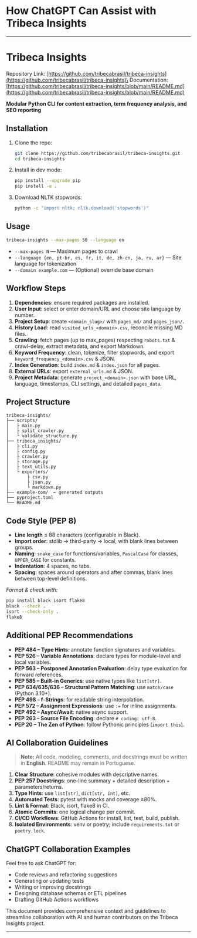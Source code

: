 # How ChatGPT Can Assist with Tribeca Insights

---

# Tribeca Insights

Repository Link: [https://github.com/tribecabrasil/tribeca-insights](https://github.com/tribecabrasil/tribeca-insights)\
Documentation: [https://github.com/tribecabrasil/tribeca-insights/blob/main/README.md](https://github.com/tribecabrasil/tribeca-insights/blob/main/README.md)

**Modular Python CLI for content extraction, term frequency analysis, and SEO reporting**

## Installation

1. Clone the repo:
   ```bash
   git clone https://github.com/tribecabrasil/tribeca-insights.git
   cd tribeca-insights
   ```
2. Install in dev mode:
   ```bash
   pip install --upgrade pip
   pip install -e .
   ```
3. Download NLTK stopwords:
   ```bash
   python -c "import nltk; nltk.download('stopwords')"
   ```

## Usage

```bash
tribeca-insights --max-pages 50 --language en
```

- `--max-pages N` — Maximum pages to crawl
- `--language {en, pt-br, es, fr, it, de, zh-cn, ja, ru, ar}` — Site language for tokenization
- `--domain example.com` — (Optional) override base domain

## Workflow Steps

1. **Dependencies**: ensure required packages are installed.
2. **User Input**: select or enter domain/URL and choose site language by number.
3. **Project Setup**: create `<domain_slug>/` with `pages_md/` and `pages_json/`.
4. **History Load**: read `visited_urls_<domain>.csv`, reconcile missing MD files.
5. **Crawling**: fetch pages (up to max\_pages) respecting `robots.txt` & crawl-delay, extract metadata, and export Markdown.
6. **Keyword Frequency**: clean, tokenize, filter stopwords, and export `keyword_frequency_<domain>.csv` & JSON.
7. **Index Generation**: build `index.md` & `index.json` for all pages.
8. **External URLs**: export `external_urls.md` & JSON.
9. **Project Metadata**: generate `project_<domain>.json` with base URL, language, timestamps, CLI settings, and detailed `pages_data`.

## Project Structure

```
tribeca-insights/
├── scripts/
│   ├ main.py
│   ├ split_crawler.py
│   └ validate_structure.py
├── tribeca_insights/
│   ├ cli.py
│   ├ config.py
│   ├ crawler.py
│   ├ storage.py
│   ├ text_utils.py
│   └ exporters/
│       ├ csv.py
│       ├ json.py
│       └ markdown.py
├── example-com/  ← generated outputs
├── pyproject.toml
└── README.md
```

## Code Style (PEP 8)

- **Line length** ≤ 88 characters (configurable in Black).
- **Import order**: stdlib → third-party → local, with blank lines between groups.
- **Naming**: `snake_case` for functions/variables, `PascalCase` for classes, `UPPER_CASE` for constants.
- **Indentation**: 4 spaces, no tabs.
- **Spacing**: spaces around operators and after commas, blank lines between top-level definitions.

*Format & check with:*

```bash
pip install black isort flake8
black --check .
isort --check-only .
flake8
```

## Additional PEP Recommendations

- **PEP 484 – Type Hints**: annotate function signatures and variables.
- **PEP 526 – Variable Annotations**: declare types for module-level and local variables.
- **PEP 563 – Postponed Annotation Evaluation**: delay type evaluation for forward references.
- **PEP 585 – Built-in Generics**: use native types like `list[str]`.
- **PEP 634/635/636 – Structural Pattern Matching**: use `match/case` (Python 3.10+).
- **PEP 498 – f-Strings**: for readable string interpolation.
- **PEP 572 – Assignment Expressions**: use `:=` for inline assignments.
- **PEP 492 – Async/Await**: native async support.
- **PEP 263 – Source File Encoding**: declare `# coding: utf-8`.
- **PEP 20 – The Zen of Python**: follow Pythonic principles (`import this`).

## AI Collaboration Guidelines

> **Note:** All code, modeling, comments, and docstrings must be written in **English**. README may remain in Portuguese.

1. **Clear Structure**: cohesive modules with descriptive names.
2. **PEP 257 Docstrings**: one-line summary + detailed description + parameters/returns.
3. **Type Hints**: use `list[str]`, `dict[str, int]`, etc.
4. **Automated Tests**: pytest with mocks and coverage ≥80%.
5. **Lint & Format**: Black, isort, flake8 in CI.
6. **Atomic Commits**: one logical change per commit.
7. **CI/CD Workflows**: GitHub Actions for install, lint, test, build, publish.
8. **Isolated Environments**: venv or poetry; include `requirements.txt` or `poetry.lock`.

## ChatGPT Collaboration Examples

Feel free to ask ChatGPT for:

- Code reviews and refactoring suggestions
- Generating or updating tests
- Writing or improving docstrings
- Designing database schemas or ETL pipelines
- Drafting GitHub Actions workflows

This document provides comprehensive context and guidelines to streamline collaboration with AI and human contributors on the Tribeca Insights project.

---



